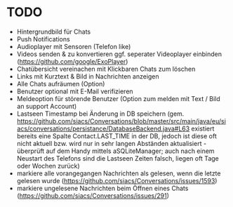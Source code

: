 # TODO

* Hintergrundbild für Chats
* Push Notifications
* Audioplayer mit Sensoren (Telefon like)
* Videos senden & zu konvertieren ggf. seperater Videoplayer einbinden (https://github.com/google/ExoPlayer)
* Chatübersicht vereinachen mit Klickbaren Chats zum löschen
* Links mit Kurztext & Bild in Nachrichten anzeigen
* Alle Chats aufräumen (Option)
* Benutzer optional mit E-Mail verifizieren 
* Meldeoption für störende Benutzer (Option zum melden mit Text / Bild an support Account)
* Lastseen Timestamp bei Änderung in DB speichern (gem. https://github.com/siacs/Conversations/blob/master/src/main/java/eu/siacs/conversations/persistance/DatabaseBackend.java#L63 existiert bereits eine Spalte Contact.LAST_TIME in der DB, jedoch ist diese oft nicht aktuell bzw. wird nur in sehr langen Abständen aktualisiert - überprüft auf dem Handy mittels aSQLiteManager; auch nach einem Neustart des Telefons sind die Lastseen Zeiten falsch, liegen oft Tage oder Wochen zurück)
* markiere alle vorangegangen Nachrichten als gelesen, wenn die letzte gelesen wurde (https://github.com/siacs/Conversations/issues/1593)
* markiere ungelesene Nachrichten beim Öffnen eines Chats (https://github.com/siacs/Conversations/issues/291)
